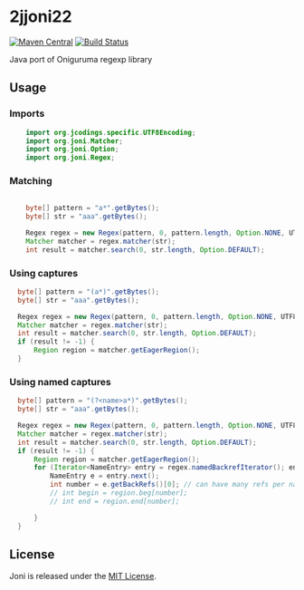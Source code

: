 2jjoni22
====

[![Maven Central](https://img.shields.io/maven-central/v/org.jruby.joni/joni.svg)](http://search.maven.org/#search%7Cga%7C1%7Cg%3A%22org.jruby.joni%22)
[![Build Status](https://secure.travis-ci.org/jruby/joni.png)](http://travis-ci.org/jruby/joni)

Java port of Oniguruma regexp library

## Usage

### Imports
  ```java
      import org.jcodings.specific.UTF8Encoding;
      import org.joni.Matcher;
      import org.joni.Option;
      import org.joni.Regex;
  ```

### Matching

  ```java
      
      byte[] pattern = "a*".getBytes();
      byte[] str = "aaa".getBytes();

      Regex regex = new Regex(pattern, 0, pattern.length, Option.NONE, UTF8Encoding.INSTANCE);
      Matcher matcher = regex.matcher(str);
      int result = matcher.search(0, str.length, Option.DEFAULT);
  ```

### Using captures

  ```java
    byte[] pattern = "(a*)".getBytes();
    byte[] str = "aaa".getBytes();

    Regex regex = new Regex(pattern, 0, pattern.length, Option.NONE, UTF8Encoding.INSTANCE);
    Matcher matcher = regex.matcher(str);
    int result = matcher.search(0, str.length, Option.DEFAULT);
    if (result != -1) {
        Region region = matcher.getEagerRegion();
    }
  ```

### Using named captures

  ```java
    byte[] pattern = "(?<name>a*)".getBytes();
    byte[] str = "aaa".getBytes();

    Regex regex = new Regex(pattern, 0, pattern.length, Option.NONE, UTF8Encoding.INSTANCE);
    Matcher matcher = regex.matcher(str);
    int result = matcher.search(0, str.length, Option.DEFAULT);
    if (result != -1) {
        Region region = matcher.getEagerRegion();
        for (Iterator<NameEntry> entry = regex.namedBackrefIterator(); entry.hasNext();) {
            NameEntry e = entry.next();
            int number = e.getBackRefs()[0]; // can have many refs per name
            // int begin = region.beg[number];
            // int end = region.end[number];

        }
    }
  ```


## License

Joni is released under the [MIT License](http://www.opensource.org/licenses/MIT).
